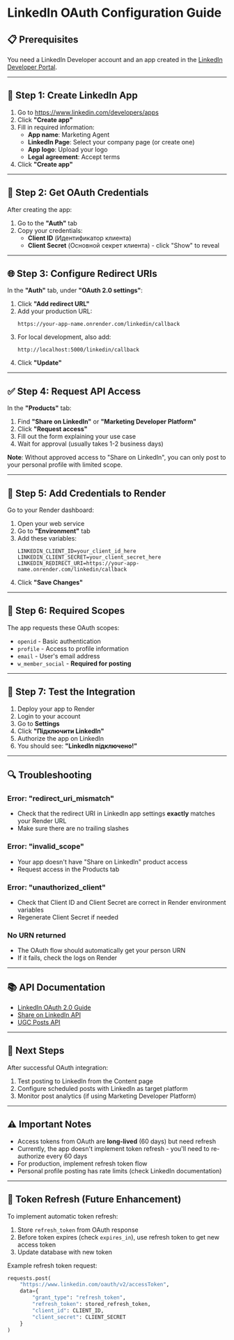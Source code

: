 # LinkedIn OAuth Configuration Guide

## 📋 Prerequisites

You need a LinkedIn Developer account and an app created in the [LinkedIn Developer Portal](https://www.linkedin.com/developers/apps).

---

## 🔧 Step 1: Create LinkedIn App

1. Go to https://www.linkedin.com/developers/apps
2. Click **"Create app"**
3. Fill in required information:
   - **App name**: Marketing Agent
   - **LinkedIn Page**: Select your company page (or create one)
   - **App logo**: Upload your logo
   - **Legal agreement**: Accept terms
4. Click **"Create app"**

---

## 🔑 Step 2: Get OAuth Credentials

After creating the app:

1. Go to the **"Auth"** tab
2. Copy your credentials:
   - **Client ID** (Идентификатор клиента)
   - **Client Secret** (Основной секрет клиента) - click "Show" to reveal

---

## 🌐 Step 3: Configure Redirect URIs

In the **"Auth"** tab, under **"OAuth 2.0 settings"**:

1. Click **"Add redirect URL"**
2. Add your production URL:
   ```
   https://your-app-name.onrender.com/linkedin/callback
   ```
3. For local development, also add:
   ```
   http://localhost:5000/linkedin/callback
   ```
4. Click **"Update"**

---

## ✅ Step 4: Request API Access

In the **"Products"** tab:

1. Find **"Share on LinkedIn"** or **"Marketing Developer Platform"**
2. Click **"Request access"**
3. Fill out the form explaining your use case
4. Wait for approval (usually takes 1-2 business days)

**Note**: Without approved access to "Share on LinkedIn", you can only post to your personal profile with limited scope.

---

## 🔐 Step 5: Add Credentials to Render

Go to your Render dashboard:

1. Open your web service
2. Go to **"Environment"** tab
3. Add these variables:
   ```
   LINKEDIN_CLIENT_ID=your_client_id_here
   LINKEDIN_CLIENT_SECRET=your_client_secret_here
   LINKEDIN_REDIRECT_URI=https://your-app-name.onrender.com/linkedin/callback
   ```
4. Click **"Save Changes"**

---

## 📝 Step 6: Required Scopes

The app requests these OAuth scopes:

- `openid` - Basic authentication
- `profile` - Access to profile information
- `email` - User's email address
- `w_member_social` - **Required for posting**

---

## 🚀 Step 7: Test the Integration

1. Deploy your app to Render
2. Login to your account
3. Go to **Settings**
4. Click **"Підключити LinkedIn"**
5. Authorize the app on LinkedIn
6. You should see: **"LinkedIn підключено!"**

---

## 🔍 Troubleshooting

### Error: "redirect_uri_mismatch"
- Check that the redirect URI in LinkedIn app settings **exactly** matches your Render URL
- Make sure there are no trailing slashes

### Error: "invalid_scope"
- Your app doesn't have "Share on LinkedIn" product access
- Request access in the Products tab

### Error: "unauthorized_client"
- Check that Client ID and Client Secret are correct in Render environment variables
- Regenerate Client Secret if needed

### No URN returned
- The OAuth flow should automatically get your person URN
- If it fails, check the logs on Render

---

## 📚 API Documentation

- [LinkedIn OAuth 2.0 Guide](https://docs.microsoft.com/en-us/linkedin/shared/authentication/authentication)
- [Share on LinkedIn API](https://docs.microsoft.com/en-us/linkedin/marketing/integrations/community-management/shares/share-api)
- [UGC Posts API](https://docs.microsoft.com/en-us/linkedin/marketing/integrations/community-management/shares/ugc-post-api)

---

## 🎯 Next Steps

After successful OAuth integration:

1. Test posting to LinkedIn from the Content page
2. Configure scheduled posts with LinkedIn as target platform
3. Monitor post analytics (if using Marketing Developer Platform)

---

## ⚠️ Important Notes

- Access tokens from OAuth are **long-lived** (60 days) but need refresh
- Currently, the app doesn't implement token refresh - you'll need to re-authorize every 60 days
- For production, implement refresh token flow
- Personal profile posting has rate limits (check LinkedIn documentation)

---

## 🔄 Token Refresh (Future Enhancement)

To implement automatic token refresh:

1. Store `refresh_token` from OAuth response
2. Before token expires (check `expires_in`), use refresh token to get new access token
3. Update database with new token

Example refresh token request:
```python
requests.post(
    "https://www.linkedin.com/oauth/v2/accessToken",
    data={
        "grant_type": "refresh_token",
        "refresh_token": stored_refresh_token,
        "client_id": CLIENT_ID,
        "client_secret": CLIENT_SECRET
    }
)
```
